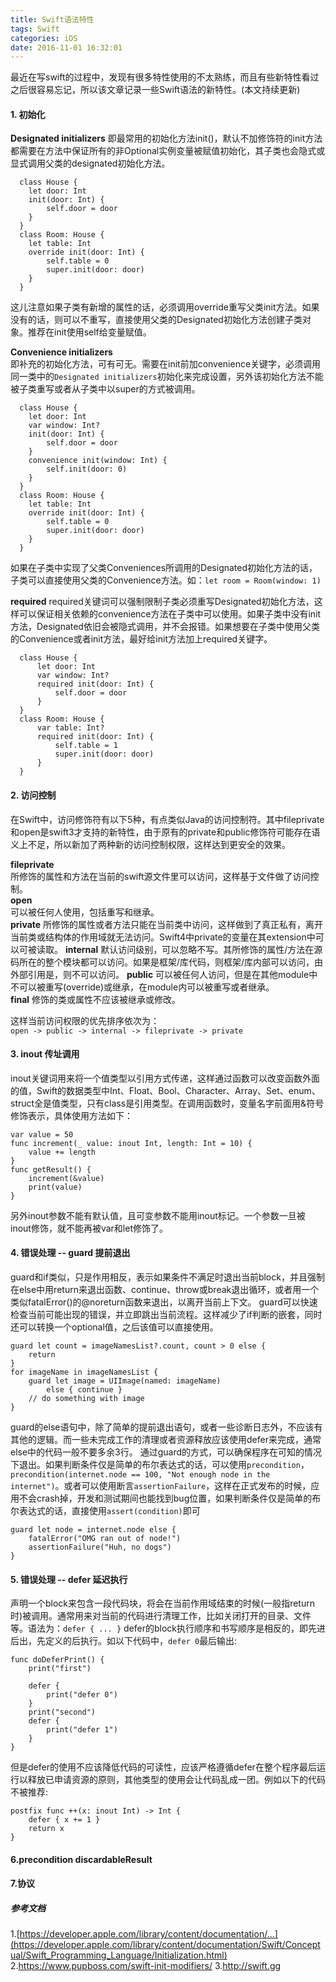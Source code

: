 ```yaml
---
title: Swift语法特性
tags: Swift
categories: iOS
date: 2016-11-01 16:32:01
---
```


最近在写swift的过程中，发现有很多特性使用的不太熟练，而且有些新特性看过之后很容易忘记，所以该文章记录一些Swift语法的新特性。(本文持续更新)  

#### 1. 初始化

**Designated initializers**
即最常用的初始化方法init()，默认不加修饰符的init方法都需要在方法中保证所有的非Optional实例变量被赋值初始化，其子类也会隐式或显式调用父类的designated初始化方法。  
```
  class House {
    let door: Int
    init(door: Int) {
        self.door = door
    }
  }
  class Room: House {
    let table: Int
    override init(door: Int) {
        self.table = 0
        super.init(door: door)
    }
  }  
```

这儿注意如果子类有新增的属性的话，必须调用override重写父类init方法。如果没有的话，则可以不重写，直接使用父类的Designated初始化方法创建子类对象。推荐在init使用self给变量赋值。
<!--more-->  

**Convenience initializers**  
即补充的初始化方法，可有可无。需要在init前加convenience关键字，必须调用同一类中的`Designated initializers`初始化来完成设置，另外该初始化方法不能被子类重写或者从子类中以super的方式被调用。  

```
  class House {
    let door: Int
    var window: Int?
    init(door: Int) {
        self.door = door
    }
    convenience init(window: Int) {
        self.init(door: 0)
    }
  }
  class Room: House {
    let table: Int
    override init(door: Int) {
        self.table = 0
        super.init(door: door)
    }
  }
```

如果在子类中实现了父类Conveniences所调用的Designated初始化方法的话，子类可以直接使用父类的Convenience方法。如：`let room = Room(window: 1)`   

**required**
required关键词可以强制限制子类必须重写Designated初始化方法，这样可以保证相关依赖的convenience方法在子类中可以使用。如果子类中没有init方法，Designated依旧会被隐式调用，并不会报错。如果想要在子类中使用父类的Convenience或者init方法，最好给init方法加上required关键字。

```
  class House {
      let door: Int
      var window: Int?
      required init(door: Int) {
          self.door = door
      }
  }
  class Room: House {
      var table: Int?
      required init(door: Int) {
          self.table = 1
          super.init(door: door)
      }
  }
```

#### 2. 访问控制

在Swift中，访问修饰符有以下5种，有点类似Java的访问控制符。其中fileprivate和open是swift3才支持的新特性，由于原有的private和public修饰符可能存在语义上不足，所以新加了两种新的访问控制权限，这样达到更安全的效果。

**fileprivate**  
所修饰的属性和方法在当前的swift源文件里可以访问，这样基于文件做了访问控制。  
**open**  
可以被任何人使用，包括重写和继承。  
**private**
所修饰的属性或者方法只能在当前类中访问，这样做到了真正私有，离开当前类或结构体的作用域就无法访问。Swift4中private的变量在其extension中可以可被读取。
**internal**
默认访问级别，可以忽略不写。其所修饰的属性/方法在源码所在的整个模块都可以访问。如果是框架/库代码，则框架/库内部可以访问，由外部引用是，则不可以访问。
**public**
可以被任何人访问，但是在其他module中不可以被重写(override)或继承，在module内可以被重写或者继承。   
**final**
修饰的类或属性不应该被继承或修改。  

这样当前访问权限的优先排序依次为：  
`open -> public -> internal -> fileprivate -> private`

#### 3. inout 传址调用
inout关键词用来将一个值类型以引用方式传递，这样通过函数可以改变函数外面的值，Swift的数据类型中Int、Float、Bool、Character、Array、Set、enum、struct全是值类型，只有class是引用类型。在调用函数时，变量名字前面用&符号修饰表示，具体使用方法如下：

```
var value = 50
func increment(_ value: inout Int, length: Int = 10) {
    value += length
}
func getResult() {
    increment(&value)
    print(value)
}
```

另外inout参数不能有默认值，且可变参数不能用inout标记。一个参数一旦被inout修饰，就不能再被var和let修饰了。

#### 4. 错误处理 -- guard 提前退出
guard和if类似，只是作用相反，表示如果条件不满足时退出当前block，并且强制在else中用return来退出函数、continue、throw或break退出循环，或者用一个类似fatalError()的@noreturn函数来退出，以离开当前上下文。
guard可以快速检查当前可能出现的错误，并立即跳出当前流程。这样减少了if判断的嵌套，同时还可以转换一个optional值，之后该值可以直接使用。

```
guard let count = imageNamesList?.count, count > 0 else {
    return
}
for imageName in imageNamesList {
    guard let image = UIImage(named: imageName)
        else { continue }
    // do something with image
}
```

guard的else语句中，除了简单的提前退出语句，或者一些诊断日志外，不应该有其他的逻辑。而一些未完成工作的清理或者资源释放应该使用defer来完成，通常else中的代码一般不要多余3行。
通过guard的方式，可以确保程序在可知的情况下退出。如果判断条件仅是简单的布尔表达式的话，可以使用`precondition`，`precondition(internet.node == 100, "Not enough node in the internet")`。或者可以使用断言`assertionFailure`，这样在正式发布的时候，应用不会crash掉，开发和测试期间也能找到bug位置，如果判断条件仅是简单的布尔表达式的话，直接使用`assert(condition)`即可  

```
guard let node = internet.node else {
    fatalError("OMG ran out of node!")
    assertionFailure("Huh, no dogs")
}
```

#### 5. 错误处理 -- defer 延迟执行

声明一个block来包含一段代码块，将会在当前作用域结束的时候(一般指return时)被调用。通常用来对当前的代码进行清理工作，比如关闭打开的目录、文件等。语法为：`defer { ... }`
defer的block执行顺序和书写顺序是相反的，即先进后出，先定义的后执行。如以下代码中，`defer 0`最后输出:

```
func doDeferPrint() {
    print("first")

    defer {
        print("defer 0")
    }
    print("second")
    defer {
        print("defer 1")
    }
}
```

但是defer的使用不应该降低代码的可读性，应该严格遵循defer在整个程序最后运行以释放已申请资源的原则，其他类型的使用会让代码乱成一团。例如以下的代码不被推荐:
```
postfix func ++(x: inout Int) -> Int {
    defer { x += 1 }
    return x
}
```


#### 6.precondition  discardableResult

#### 7.协议

##### 参考文档
1.[https://developer.apple.com/library/content/documentation/...](https://developer.apple.com/library/content/documentation/Swift/Conceptual/Swift_Programming_Language/Initialization.html)  
2.https://www.pupboss.com/swift-init-modifiers/
3.http://swift.gg
